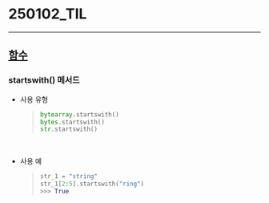 # 250102_TIL
---
## <u>함수</u>
### startswith() 메서드
- 사용 유형
    >``` python
    >bytearray.startswith()
    >bytes.startswith()
    >str.startswith()
    >```

<br>

- 사용 예
    > ``` python
    >str_1 = "string"
    >str_1[2:5].startswith("ring")
    > >>> True
    > ```
 